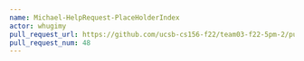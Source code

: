 ```yaml
---
name: Michael-HelpRequest-PlaceHolderIndex
actor: whugimy
pull_request_url: https://github.com/ucsb-cs156-f22/team03-f22-5pm-2/pull/48
pull_request_num: 48
---
```

